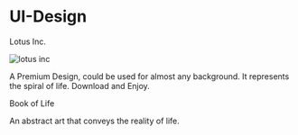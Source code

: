 # UI-Design


Lotus Inc.

![lotus inc](https://user-images.githubusercontent.com/25498926/44958542-49a14780-aeff-11e8-8f8e-c2a1b04f3b5b.jpg)


A Premium Design, could be used for almost any background.
It represents the spiral of life.
Download and Enjoy.

Book of Life

An abstract art that conveys the reality of life.
